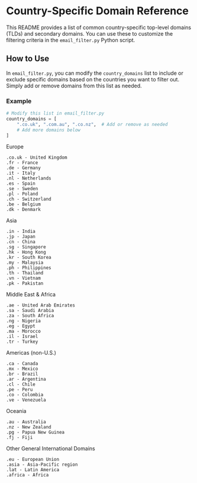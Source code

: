 # Country-Specific Domain Reference

This README provides a list of common country-specific top-level domains (TLDs) and secondary domains. You can use these to customize the filtering criteria in the `email_filter.py` Python script.

## How to Use
In `email_filter.py`, you can modify the `country_domains` list to include or exclude specific domains based on the countries you want to filter out. Simply add or remove domains from this list as needed.

### Example
```python
# Modify this list in email_filter.py
country_domains = [
    ".co.uk", ".com.au", ".co.nz",  # Add or remove as needed
    # Add more domains below
]
```

Europe

    .co.uk - United Kingdom
    .fr - France
    .de - Germany
    .it - Italy
    .nl - Netherlands
    .es - Spain
    .se - Sweden
    .pl - Poland
    .ch - Switzerland
    .be - Belgium
    .dk - Denmark

Asia

    .in - India
    .jp - Japan
    .cn - China
    .sg - Singapore
    .hk - Hong Kong
    .kr - South Korea
    .my - Malaysia
    .ph - Philippines
    .th - Thailand
    .vn - Vietnam
    .pk - Pakistan

Middle East & Africa

    .ae - United Arab Emirates
    .sa - Saudi Arabia
    .za - South Africa
    .ng - Nigeria
    .eg - Egypt
    .ma - Morocco
    .il - Israel
    .tr - Turkey

Americas (non-U.S.)

    .ca - Canada
    .mx - Mexico
    .br - Brazil
    .ar - Argentina
    .cl - Chile
    .pe - Peru
    .co - Colombia
    .ve - Venezuela

Oceania

    .au - Australia
    .nz - New Zealand
    .pg - Papua New Guinea
    .fj - Fiji

Other General International Domains

    .eu - European Union
    .asia - Asia-Pacific region
    .lat - Latin America
    .africa - Africa
